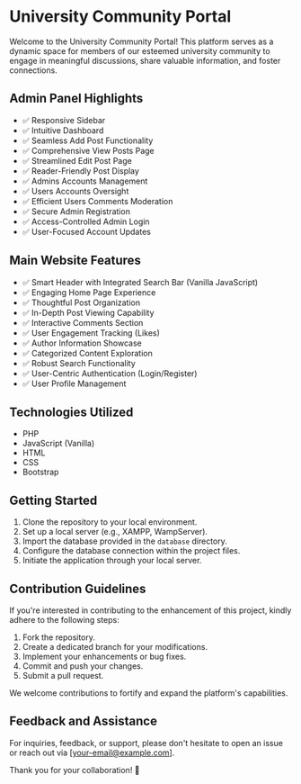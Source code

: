 # University Community Portal

Welcome to the University Community Portal! This platform serves as a dynamic space for members of our esteemed university community to engage in meaningful discussions, share valuable information, and foster connections.

## Admin Panel Highlights

- ✅ Responsive Sidebar
- ✅ Intuitive Dashboard
- ✅ Seamless Add Post Functionality
- ✅ Comprehensive View Posts Page
- ✅ Streamlined Edit Post Page
- ✅ Reader-Friendly Post Display
- ✅ Admins Accounts Management
- ✅ Users Accounts Oversight
- ✅ Efficient Users Comments Moderation
- ✅ Secure Admin Registration
- ✅ Access-Controlled Admin Login
- ✅ User-Focused Account Updates

## Main Website Features

- ✅ Smart Header with Integrated Search Bar (Vanilla JavaScript)
- ✅ Engaging Home Page Experience
- ✅ Thoughtful Post Organization
- ✅ In-Depth Post Viewing Capability
- ✅ Interactive Comments Section
- ✅ User Engagement Tracking (Likes)
- ✅ Author Information Showcase
- ✅ Categorized Content Exploration
- ✅ Robust Search Functionality
- ✅ User-Centric Authentication (Login/Register)
- ✅ User Profile Management

## Technologies Utilized

- PHP
- JavaScript (Vanilla)
- HTML
- CSS
- Bootstrap

## Getting Started

1. Clone the repository to your local environment.
2. Set up a local server (e.g., XAMPP, WampServer).
3. Import the database provided in the `database` directory.
4. Configure the database connection within the project files.
5. Initiate the application through your local server.

## Contribution Guidelines

If you're interested in contributing to the enhancement of this project, kindly adhere to the following steps:

1. Fork the repository.
2. Create a dedicated branch for your modifications.
3. Implement your enhancements or bug fixes.
4. Commit and push your changes.
5. Submit a pull request.

We welcome contributions to fortify and expand the platform's capabilities.

## Feedback and Assistance

For inquiries, feedback, or support, please don't hesitate to open an issue or reach out via [your-email@example.com].

Thank you for your collaboration! 🚀
